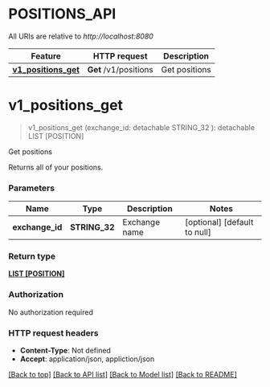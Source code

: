 # POSITIONS_API

All URIs are relative to *http://localhost:8080*

Feature | HTTP request | Description
------------- | ------------- | -------------
[**v1_positions_get**](POSITIONS_API.md#v1_positions_get) | **Get** /v1/positions | Get positions


# **v1_positions_get**
> v1_positions_get (exchange_id:  detachable STRING_32 ): detachable LIST [POSITION]
	

Get positions

Returns all of your positions.


### Parameters

Name | Type | Description  | Notes
------------- | ------------- | ------------- | -------------
 **exchange_id** | **STRING_32**| Exchange name | [optional] [default to null]

### Return type

[**LIST [POSITION]**](Position.md)

### Authorization

No authorization required

### HTTP request headers

 - **Content-Type**: Not defined
 - **Accept**: application/json, appliction/json

[[Back to top]](#) [[Back to API list]](../README.md#documentation-for-api-endpoints) [[Back to Model list]](../README.md#documentation-for-models) [[Back to README]](../README.md)

